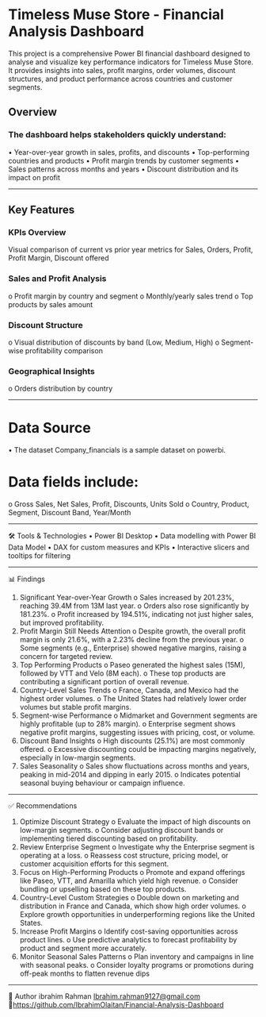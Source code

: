 #  Timeless Muse Store - Financial Analysis Dashboard
This project is a comprehensive Power BI financial dashboard designed to analyse and visualize key performance indicators for  Timeless Muse Store. It provides insights into sales, profit margins, order volumes, discount structures, and product performance across countries and customer segments.

##  Overview
### The dashboard helps stakeholders quickly understand:
•	Year-over-year growth in sales, profits, and discounts
•	Top-performing countries and products
•	Profit margin trends by customer segments
•	Sales patterns across months and years
•	Discount distribution and its impact on profit
________________________________________

##  Key Features
### 	KPIs Overview
   Visual comparison of current vs prior year metrics for Sales, Orders, Profit, Profit Margin, Discount offered
###  Sales and Profit Analysis
o	Profit margin by country and segment
o	Monthly/yearly sales trend
o	Top products by sales amount
### 	Discount Structure
o	Visual distribution of discounts by band (Low, Medium, High)
o	Segment-wise profitability comparison
### 	Geographical Insights
o	Orders distribution by country
________________________________________
# Data Source
•	The dataset Company_financials is  a sample dataset on powerbi.
# Data fields include:
o	Gross Sales, Net Sales, Profit, Discounts, Units Sold
o	Country, Product, Segment, Discount Band, Year/Month
________________________________________
🛠️ Tools & Technologies
•	Power BI Desktop
•	Data modelling with Power BI Data Model
•	DAX for custom measures and KPIs
•	Interactive slicers and tooltips for filtering
________________________________________
📊 Findings
1.	Significant Year-over-Year Growth
o	Sales increased by 201.23%, reaching 39.4M from 13M last year.
o	Orders also rose significantly by 181.23%.
o	Profit increased by 194.51%, indicating not just higher sales, but improved profitability.
2.	Profit Margin Still Needs Attention
o	Despite growth, the overall profit margin is only 21.6%, with a 2.23% decline from the previous year.
o	Some segments (e.g., Enterprise) showed negative margins, raising a concern for targeted review.
3.	Top Performing Products
o	Paseo generated the highest sales (15M), followed by VTT and Velo (8M each).
o	These top products are contributing a significant portion of overall revenue.
4.	Country-Level Sales Trends
o	France, Canada, and Mexico had the highest order volumes.
o	The United States had relatively lower order volumes but stable profit margins.
5.	Segment-wise Performance
o	Midmarket and Government segments are highly profitable (up to 28% margin).
o	Enterprise segment shows negative profit margins, suggesting issues with pricing, cost, or volume.
6.	Discount Band Insights
o	High discounts (25.1%) are most commonly offered.
o	Excessive discounting could be impacting margins negatively, especially in low-margin segments.
7.	Sales Seasonality
o	Sales show fluctuations across months and years, peaking in mid-2014 and dipping in early 2015.
o	Indicates potential seasonal buying behaviour or campaign influence.
________________________________________
✅ Recommendations
1.	Optimize Discount Strategy
o	Evaluate the impact of high discounts on low-margin segments.
o	Consider adjusting discount bands or implementing tiered discounting based on profitability.
2.	Review Enterprise Segment
o	Investigate why the Enterprise segment is operating at a loss.
o	Reassess cost structure, pricing model, or customer acquisition efforts for this segment.
3.	Focus on High-Performing Products
o	Promote and expand offerings like Paseo, VTT, and Amarilla which yield high revenue.
o	Consider bundling or upselling based on these top products.
4.	Country-Level Custom Strategies
o	Double down on marketing and distribution in France and Canada, which show high order volumes.
o	Explore growth opportunities in underperforming regions like the United States.
5.	Increase Profit Margins
o	Identify cost-saving opportunities across product lines.
o	Use predictive analytics to forecast profitability by product and segment more accurately.
6.	Monitor Seasonal Sales Patterns
o	Plan inventory and campaigns in line with seasonal peaks.
o	Consider loyalty programs or promotions during off-peak months to flatten revenue dips
________________________________________



👤 Author
ibrahim Rahman
Ibrahim.rahman9127@gmail.com
🔗https://github.com/IbrahimOlaitan/Financial-Analysis-Dashboard
